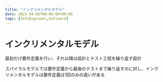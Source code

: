 ```yaml
---
title: "インクリメンタルモデル"
date: 2023-04-05T00:00:00+09:00
tags: [InfoEngineer,Software]
---
```

# インクリメンタルモデル

最初だけ要件定義を行い、それ以降は設計とテスト工程を繰り返す設計

スパイラルモデルでは要件定義から最後のテストまで繰り返すのに対し、インクリメンタルモデルは要件定義は1回のみの違いがある